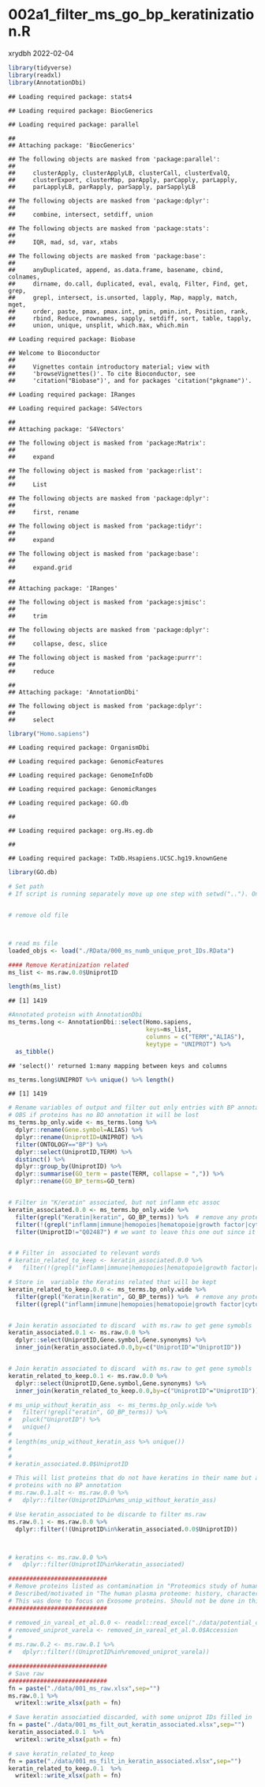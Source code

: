 002a1\_filter\_ms\_go\_bp\_keratinization.R
================
xrydbh
2022-02-04

``` r
library(tidyverse)
library(readxl)
library(AnnotationDbi)
```

    ## Loading required package: stats4

    ## Loading required package: BiocGenerics

    ## Loading required package: parallel

    ## 
    ## Attaching package: 'BiocGenerics'

    ## The following objects are masked from 'package:parallel':
    ## 
    ##     clusterApply, clusterApplyLB, clusterCall, clusterEvalQ,
    ##     clusterExport, clusterMap, parApply, parCapply, parLapply,
    ##     parLapplyLB, parRapply, parSapply, parSapplyLB

    ## The following objects are masked from 'package:dplyr':
    ## 
    ##     combine, intersect, setdiff, union

    ## The following objects are masked from 'package:stats':
    ## 
    ##     IQR, mad, sd, var, xtabs

    ## The following objects are masked from 'package:base':
    ## 
    ##     anyDuplicated, append, as.data.frame, basename, cbind, colnames,
    ##     dirname, do.call, duplicated, eval, evalq, Filter, Find, get, grep,
    ##     grepl, intersect, is.unsorted, lapply, Map, mapply, match, mget,
    ##     order, paste, pmax, pmax.int, pmin, pmin.int, Position, rank,
    ##     rbind, Reduce, rownames, sapply, setdiff, sort, table, tapply,
    ##     union, unique, unsplit, which.max, which.min

    ## Loading required package: Biobase

    ## Welcome to Bioconductor
    ## 
    ##     Vignettes contain introductory material; view with
    ##     'browseVignettes()'. To cite Bioconductor, see
    ##     'citation("Biobase")', and for packages 'citation("pkgname")'.

    ## Loading required package: IRanges

    ## Loading required package: S4Vectors

    ## 
    ## Attaching package: 'S4Vectors'

    ## The following object is masked from 'package:Matrix':
    ## 
    ##     expand

    ## The following object is masked from 'package:rlist':
    ## 
    ##     List

    ## The following objects are masked from 'package:dplyr':
    ## 
    ##     first, rename

    ## The following object is masked from 'package:tidyr':
    ## 
    ##     expand

    ## The following object is masked from 'package:base':
    ## 
    ##     expand.grid

    ## 
    ## Attaching package: 'IRanges'

    ## The following object is masked from 'package:sjmisc':
    ## 
    ##     trim

    ## The following objects are masked from 'package:dplyr':
    ## 
    ##     collapse, desc, slice

    ## The following object is masked from 'package:purrr':
    ## 
    ##     reduce

    ## 
    ## Attaching package: 'AnnotationDbi'

    ## The following object is masked from 'package:dplyr':
    ## 
    ##     select

``` r
library("Homo.sapiens")
```

    ## Loading required package: OrganismDbi

    ## Loading required package: GenomicFeatures

    ## Loading required package: GenomeInfoDb

    ## Loading required package: GenomicRanges

    ## Loading required package: GO.db

    ## 

    ## Loading required package: org.Hs.eg.db

    ## 

    ## Loading required package: TxDb.Hsapiens.UCSC.hg19.knownGene

``` r
library(GO.db)

# Set path
# If script is running separately move up one step with setwd(".."). Only needed once (for first script run separately).


# remove old file



# read ms file
loaded_objs <- load("./RData/000_ms_numb_unique_prot_IDs.RData")

#### Remove Keratinization related
ms_list <- ms.raw.0.0$UniprotID

length(ms_list)
```

    ## [1] 1419

``` r
#Annotated proteisn with AnnotationDbi
ms_terms.long <- AnnotationDbi::select(Homo.sapiens,
                                       keys=ms_list,
                                       columns = c("TERM","ALIAS"),     #,"ONTOLOGY","DEFINITION"
                                       keytype = "UNIPROT") %>% 
  as_tibble()
```

    ## 'select()' returned 1:many mapping between keys and columns

``` r
ms_terms.long$UNIPROT %>% unique() %>% length()
```

    ## [1] 1419

``` r
# Rename variables of output and filter out only entries with BP annotation
# OBS if proteins has no BO annotation it will be lost
ms_terms.bp_only.wide <- ms_terms.long %>% 
  dplyr::rename(Gene.symbol=ALIAS) %>% 
  dplyr::rename(UniprotID=UNIPROT) %>% 
  filter(ONTOLOGY=="BP") %>% 
  dplyr::select(UniprotID,TERM) %>% 
  distinct() %>% 
  dplyr::group_by(UniprotID) %>% 
  dplyr::summarise(GO_term = paste(TERM, collapse = ",")) %>% 
  dplyr::rename(GO_BP_terms=GO_term)


# Filter in "K/eratin" associated, but not inflamm etc assoc
keratin_associated.0.0 <- ms_terms.bp_only.wide %>% 
  filter(grepl("Keratin|keratin", GO_BP_terms)) %>%  # remove any proteins with K/keratin in GO terms
  filter(!(grepl("inflamm|immune|hemopoies|hematopoie|growth factor|cytokine", GO_BP_terms))) %>% # but keep if contains any of word parts inflamm|immune|hemopoies|hematopoie|growth factor|cytokine
  filter(UniprotID!="Q02487") # we want to leave this one out since it exists in the Olink targeted platform


# # Filter in  associated to relevant words
# keratin_related_to_keep <- keratin_associated.0.0 %>% 
#   filter(!(grepl("inflamm|immune|hemopoies|hematopoie|growth factor|cytokine", GO_BP_terms)))

# Store in  variable the Keratins related that will be kept
keratin_related_to_keep.0.0 <- ms_terms.bp_only.wide %>% 
  filter(grepl("Keratin|keratin", GO_BP_terms)) %>%  # remove any proteins with K/keratin in GO terms
  filter((grepl("inflamm|immune|hemopoies|hematopoie|growth factor|cytokine", GO_BP_terms))) 


# Join keratin associated to discard  with ms.raw to get gene symobls
keratin_associated.0.1 <- ms.raw.0.0 %>% 
  dplyr::select(UniprotID,Gene.symbol,Gene.synonyms) %>% 
  inner_join(keratin_associated.0.0,by=c("UniprotID"="UniprotID"))


# Join keratin associated to discard  with ms.raw to get gene symobls
keratin_related_to_keep.0.1 <- ms.raw.0.0 %>% 
  dplyr::select(UniprotID,Gene.symbol,Gene.synonyms) %>% 
  inner_join(keratin_related_to_keep.0.0,by=c("UniprotID"="UniprotID"))

# ms_unip_without_keratin_ass  <- ms_terms.bp_only.wide %>% 
#   filter(!grepl("eratin", GO_BP_terms)) %>% 
#   pluck("UniprotID") %>% 
#   unique()
# 
# length(ms_unip_without_keratin_ass %>% unique())
# 
# 
# keratin_associated.0.0$UniprotID

# This will list proteins that do not have keratins in their name but also 
# proteins with no BP annotation
# ms.raw.0.1.alt <- ms.raw.0.0 %>% 
#   dplyr::filter(UniprotID%in%ms_unip_without_keratin_ass)

# Use keratin_associated to be discarde to filter ms.raw
ms.raw.0.1 <- ms.raw.0.0 %>% 
  dplyr::filter(!(UniprotID%in%keratin_associated.0.0$UniprotID))



# keratins <- ms.raw.0.0 %>% 
#   dplyr::filter(UniprotID%in%keratin_associated)

############################
# Remove proteins listed as contamination in "Proteomics study of human cord blood reticulocyte-derived exosomes" Varela et.al (DOI:10.1038/s41598-018-32386-2)
# Described/motivated in "The human plasma proteome: history, character, and diagnostic prospects"; (DOI: 10.1074/mcp.r200007-mcp200)
# This was done to focus on Exosome proteins. Should not be done in this analyis.
############################

# removed_in_vareal_et_al.0.0 <- readxl::read_excel("./data/potential_contaminants_diaz_varela.xlsx",sheet="potential contaminants removed",skip=3) 
# removed_uniprot_varela <- removed_in_vareal_et_al.0.0$Accession
# 
# ms.raw.0.2 <- ms.raw.0.1 %>% 
#   dplyr::filter(!(UniprotID%in%removed_uniprot_varela))

############################
# Save raw
############################
fn = paste("./data/001_ms_raw.xlsx",sep="")
ms.raw.0.1 %>%
  writexl::write_xlsx(path = fn)

# Save keratin associatied discarded, with some uniprot IDs filled in
fn = paste("./data/001_ms_filt_out_keratin_associated.xlsx",sep="")
keratin_associated.0.1  %>%
  writexl::write_xlsx(path = fn)

# save keratin_related_to_keep
fn = paste("./data/001_ms_filt_in_keratin_associated.xlsx",sep="")
keratin_related_to_keep.0.1  %>%
  writexl::write_xlsx(path = fn)
```

